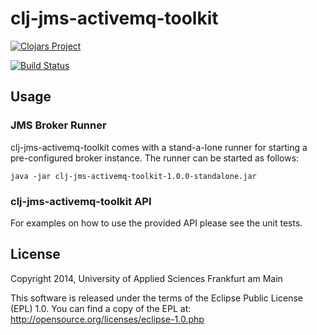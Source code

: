 # clj-jms-activemq-toolkit

[![Clojars Project](http://clojars.org/fg-netzwerksicherheit/clj-jms-activemq-toolkit/latest-version.svg)](http://clojars.org/fg-netzwerksicherheit/clj-jms-activemq-toolkit)

[![Build Status](https://travis-ci.org/fg-netzwerksicherheit/clj-jms-activemq-toolkit.svg?branch=master)](https://travis-ci.org/fg-netzwerksicherheit/clj-jms-activemq-toolkit)

## Usage

### JMS Broker Runner
clj-jms-activemq-toolkit comes with a stand-a-lone runner for starting a pre-configured broker instance.
The runner can be started as follows:

    java -jar clj-jms-activemq-toolkit-1.0.0-standalone.jar

### clj-jms-activemq-toolkit API
For examples on how to use the provided API please see the unit tests.

## License
Copyright 2014, University of Applied Sciences Frankfurt am Main

This software is released under the terms of the Eclipse Public License 
(EPL) 1.0. You can find a copy of the EPL at: 
http://opensource.org/licenses/eclipse-1.0.php

